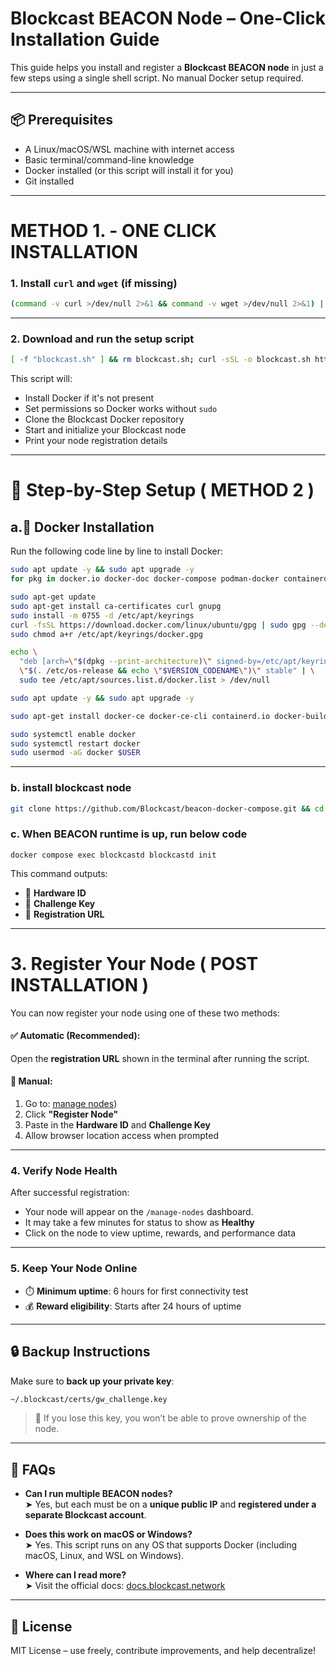 # Blockcast BEACON Node – One-Click Installation Guide

This guide helps you install and register a **Blockcast BEACON node** in just a few steps using a single shell script. No manual Docker setup required.

---

## 📦 Prerequisites

- A Linux/macOS/WSL machine with internet access
- Basic terminal/command-line knowledge
- Docker installed (or this script will install it for you)
- Git installed

---



# METHOD 1. - ONE CLICK INSTALLATION
### 1. Install `curl` and `wget` (if missing)

```bash
(command -v curl >/dev/null 2>&1 && command -v wget >/dev/null 2>&1) || sudo apt-get update; command -v curl >/dev/null 2>&1 || sudo apt-get install -y curl; command -v wget >/dev/null 2>&1 || sudo apt-get install -y wget
```

---

### 2. Download and run the setup script

```bash
[ -f "blockcast.sh" ] && rm blockcast.sh; curl -sSL -o blockcast.sh https://raw.githubusercontent.com/codewithalexsz/blockcastnode/main/blockcast.sh && chmod +x blockcast.sh && sudo ./blockcast.sh
```

This script will:

- Install Docker if it's not present
- Set permissions so Docker works without `sudo`
- Clone the Blockcast Docker repository
- Start and initialize your Blockcast node
- Print your node registration details

---


# 💪 Step-by-Step Setup ( METHOD 2 )

## a.🔧 Docker Installation
 Run the following code line by line to install Docker:

```bash
sudo apt update -y && sudo apt upgrade -y
for pkg in docker.io docker-doc docker-compose podman-docker containerd runc; do sudo apt-get remove $pkg; done

sudo apt-get update
sudo apt-get install ca-certificates curl gnupg
sudo install -m 0755 -d /etc/apt/keyrings
curl -fsSL https://download.docker.com/linux/ubuntu/gpg | sudo gpg --dearmor -o /etc/apt/keyrings/docker.gpg
sudo chmod a+r /etc/apt/keyrings/docker.gpg

echo \
  "deb [arch=\"$(dpkg --print-architecture)\" signed-by=/etc/apt/keyrings/docker.gpg] https://download.docker.com/linux/ubuntu \
  \"$(. /etc/os-release && echo \"$VERSION_CODENAME\")\" stable" | \
  sudo tee /etc/apt/sources.list.d/docker.list > /dev/null

sudo apt update -y && sudo apt upgrade -y

sudo apt-get install docker-ce docker-ce-cli containerd.io docker-buildx-plugin docker-compose-plugin

sudo systemctl enable docker
sudo systemctl restart docker
sudo usermod -aG docker $USER
```

---

### b. install blockcast node

```bash
git clone https://github.com/Blockcast/beacon-docker-compose.git && cd beacon-docker-compose && docker compose up -d
```
### c. When BEACON runtime is up, run below code
```
docker compose exec blockcastd blockcastd init
```
This command outputs:
- 🔑 **Hardware ID**
- 🔐 **Challenge Key**
- 🔗 **Registration URL**

---

# 3. Register Your Node ( POST INSTALLATION )

You can now register your node using one of these two methods:

#### ✅ Automatic (Recommended):
Open the **registration URL** shown in the terminal after running the script.

#### 📝 Manual:
1. Go to: [manage nodes](https://app.blockcast.network?referral-code=opXDeB))
2. Click **"Register Node"**
3. Paste in the **Hardware ID** and **Challenge Key**
4. Allow browser location access when prompted

---

### 4. Verify Node Health

After successful registration:
- Your node will appear on the `/manage-nodes` dashboard.
- It may take a few minutes for status to show as **Healthy**
- Click on the node to view uptime, rewards, and performance data

---

### 5. Keep Your Node Online

- ⏱️ **Minimum uptime**: 6 hours for first connectivity test
- 💰 **Reward eligibility**: Starts after 24 hours of uptime

---

## 🔒 Backup Instructions

Make sure to **back up your private key**:

```bash
~/.blockcast/certs/gw_challenge.key
```

> 📂 If you lose this key, you won’t be able to prove ownership of the node.

---

## 💬 FAQs

- **Can I run multiple BEACON nodes?**  
  ➤ Yes, but each must be on a **unique public IP** and **registered under a separate Blockcast account**.

- **Does this work on macOS or Windows?**  
  ➤ Yes. This script runs on any OS that supports Docker (including macOS, Linux, and WSL on Windows).

- **Where can I read more?**  
  ➤ Visit the official docs: [docs.blockcast.network](https://docs.blockcast.network/main/getting-started/how-do-i-participate-in-the-network/beacon/start-running-your-beacon-today)

---

## 📜 License

MIT License – use freely, contribute improvements, and help decentralize!
